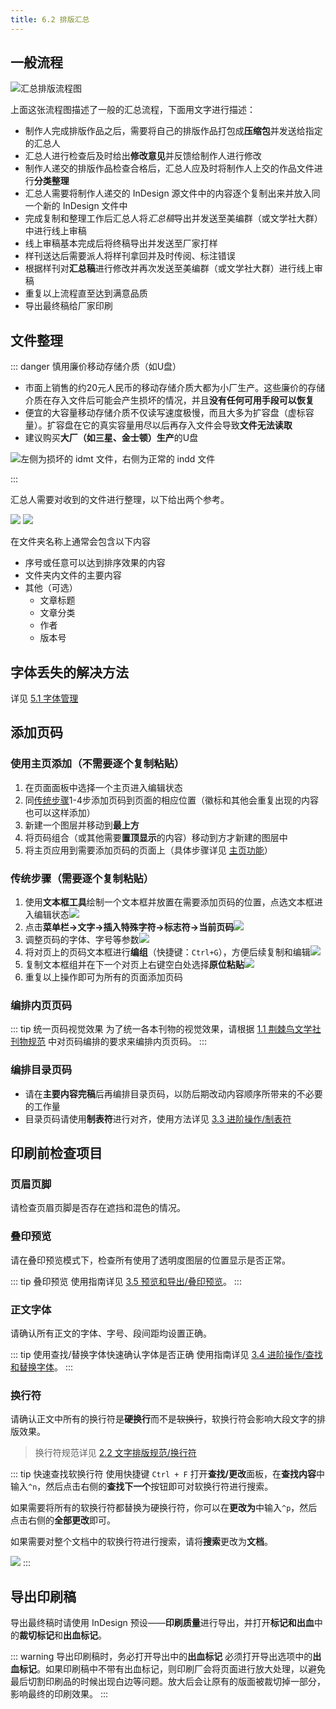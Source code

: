 ```yaml
---
title: 6.2 排版汇总
---
```


## 一般流程

![汇总排版流程图](../assets/image/汇总排版流程图.svg)

上面这张流程图描述了一般的汇总流程，下面用文字进行描述：
- 制作人完成排版作品之后，需要将自己的排版作品打包成**压缩包**并发送给指定的汇总人
- 汇总人进行检查后及时给出**修改意见**并反馈给制作人进行修改
- 制作人递交的排版作品检查合格后，汇总人应及时将制作人上交的作品文件进行**分类整理**
- 汇总人需要将制作人递交的 InDesign 源文件中的内容逐个复制出来并放入同一个新的 InDesign 文件中
- 完成复制和整理工作后汇总人将*汇总稿*导出并发送至美编群（或文学社大群）中进行线上审稿
- 线上审稿基本完成后将终稿导出并发送至厂家打样
- 样刊送达后需要派人将样刊拿回并及时传阅、标注错误
- 根据样刊对**汇总稿**进行修改并再次发送至美编群（或文学社大群）进行线上审稿
- 重复以上流程直至达到满意品质
- 导出最终稿给厂家印刷

## 文件整理

::: danger 慎用廉价移动存储介质（如U盘）
- 市面上销售的约20元人民币的移动存储介质大都为小厂生产。这些廉价的存储介质在存入文件后可能会产生损坏的情况，并且**没有任何可用手段可以恢复**
- 便宜的大容量移动存储介质不仅读写速度极慢，而且大多为扩容盘（虚标容量）。扩容盘在它的真实容量用尽以后再存入文件会导致**文件无法读取**
- 建议购买**大厂（如三星、金士顿）生产**的U盘

![左侧为损坏的 idmt 文件，右侧为正常的 indd 文件](../assets/image/6.2-1702185188584.jpeg)

:::

汇总人需要对收到的文件进行整理，以下给出两个参考。

![](../assets/image/Pastedimage20230730143356.jpg)
![](../assets/image/Pastedimage20230730143423.jpg)

在文件夹名称上通常会包含以下内容
- 序号或任意可以达到排序效果的内容
- 文件夹内文件的主要内容
- 其他（可选）
	- 文章标题
	- 文章分类
	- 作者
	- 版本号

## 字体丢失的解决方法
详见 [5.1 字体管理](../ChapterNo5/5.1.md#字体丢失的解决方法)

## 添加页码
### 使用主页添加（不需要逐个复制粘贴）
1. 在页面面板中选择一个主页进入编辑状态
2. 同[传统步骤](#添加页码)1-4步添加页码到页面的相应位置（徽标和其他会重复出现的内容也可以这样添加）
3. 新建一个图层并移动到**最上方**
4. 将页码组合（或其他需要**置顶显示**的内容）移动到方才新建的图层中
5. 将主页应用到需要添加页码的页面上（具体步骤详见 [主页功能](../ChapterNo3/3.3.md#主页功能)）

### 传统步骤（需要逐个复制粘贴）
1. 使用**文本框工具**绘制一个文本框并放置在需要添加页码的位置，点选文本框进入编辑状态![](../assets/image/Pastedimage20230730125246.jpg)
2. 点击**菜单栏->文字->插入特殊字符->标志符->当前页码**![](../assets/image/Pastedimage20230730125346.jpg)
3. 调整页码的字体、字号等参数![](../assets/image/Pastedimage20230730125549.jpg)
4. 将对页上的页码文本框进行**编组**（快捷键：`Ctrl+G`），方便后续复制和编辑![](../assets/image/Pastedimage20230730125714.jpg)
5. 复制文本框组并在下一个对页上右键空白处选择**原位粘贴**![](../assets/image/Pastedimage20230730125803.jpg)
6. 重复以上操作即可为所有的页面添加页码

### 编排内页页码
::: tip 统一页码视觉效果
为了统一各本刊物的视觉效果，请根据 [1.1 荆棘鸟文学社刊物规范](../ChapterNo1/1.1.md#页码编排) 中对页码编排的要求来编排内页页码。
:::
### 编排目录页码
- 请在**主要内容完稿**后再编排目录页码，以防后期改动内容顺序所带来的不必要的工作量
- 目录页码请使用**制表符**进行对齐，使用方法详见 [3.3 进阶操作/制表符](../ChapterNo3/3.4.md#制表符)

## 印刷前检查项目

### 页眉页脚
请检查页眉页脚是否存在遮挡和混色的情况。

### 叠印预览
请在叠印预览模式下，检查所有使用了透明度图层的位置显示是否正常。

::: tip 叠印预览
使用指南详见 [3.5 预览和导出/叠印预览](../ChapterNo3/3.5.md#叠印预览)。
:::

### 正文字体
请确认所有正文的字体、字号、段间距均设置正确。

::: tip 使用查找/替换字体快速确认字体是否正确
使用指南详见 [3.4 进阶操作/查找和替换字体](../ChapterNo3/3.4.md#查找替换字体)。
:::

### 换行符
请确认正文中所有的换行符是**硬换行**而不是~~软换行~~，软换行符会影响大段文字的排版效果。

> 换行符规范详见 [2.2 文字排版规范/换行符](../ChapterNo2/2.2.md#换行符)

::: tip 快速查找软换行符
使用快捷键 `Ctrl + F` 打开**查找/更改**面板，在**查找内容**中输入`^n`，然后点击右侧的**查找下一个**按钮即可对软换行符进行搜索。

如果需要将所有的软换行符都替换为硬换行符，你可以在**更改为**中输入`^p`，然后点击右侧的**全部更改**即可。

如果需要对整个文档中的软换行符进行搜索，请将**搜索**更改为**文档**。

![](../assets/image/Pasted%20image%2020250115192942.jpg)
:::

## 导出印刷稿
导出最终稿时请使用 InDesign 预设——**印刷质量**进行导出，并打开**标记和出血**中的**裁切标记**和**出血标记**。

::: warning 导出印刷稿时，务必打开导出中的**出血标记**
必须打开导出选项中的**出血标记**。如果印刷稿中不带有出血标记，则印刷厂会将页面进行放大处理，以避免最后切割印刷品的时候出现白边等问题。放大后会让原有的版面被裁切掉一部分，影响最终的印刷效果。
:::